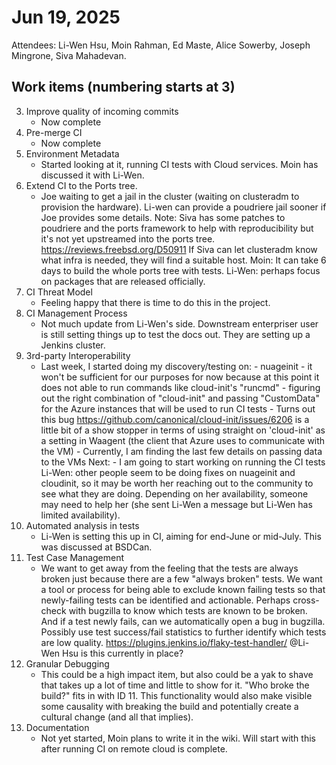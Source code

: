 # Jun 19, 2025

Attendees: Li-Wen Hsu,  Moin Rahman, Ed Maste, Alice Sowerby, Joseph Mingrone, Siva Mahadevan. 

## Work items (numbering starts at 3\)

3. Improve quality of incoming commits  
   * Now complete  
4. Pre-merge CI  
   * Now complete  
5. Environment Metadata  
   * Started looking at it, running CI tests with Cloud services. Moin has discussed it with Li-Wen.  
6. Extend CI to the Ports tree.  
   * Joe waiting to get a jail in the cluster (waiting on clusteradm to provision the hardware). Li-wen can provide a poudriere jail sooner if Joe provides some details. Note: Siva has some patches to poudriere and the ports framework to help with reproducibility but it's not yet upstreamed into the ports tree. https://reviews.freebsd.org/D50911 If Siva can let clusteradm know what infra is needed, they will find a suitable host. Moin: It can take 6 days to build the whole ports tree with tests. Li-Wen: perhaps focus on packages that are released officially.  
7. CI Threat Model  
   * Feeling happy that there is time to do this in the project.  
8. CI Management Process  
   * Not much update from Li-Wen's side. Downstream enterpriser user is still setting things up to test the docs out. They are setting up a Jenkins cluster.  
9. 3rd-party Interoperability  
   * Last week, I started doing my discovery/testing on: \- nuageinit \- it won't be sufficient for our purposes for now because at this point it does not able to run commands like cloud-init's "runcmd" \- figuring out the right combination of "cloud-init" and passing "CustomData" for the Azure instances that will be used to run CI tests \- Turns out this bug https://github.com/canonical/cloud-init/issues/6206 is a little bit of a show stopper in terms of using straight on 'cloud-init' as a setting in Waagent (the client that Azure uses to communicate with the VM) \- Currently, I am finding the last few details on passing data to the VMs Next: \- I am going to start working on running the CI tests Li-Wen: other people seem to be doing fixes on nuageinit and cloudinit, so it may be worth her reaching out to the community to see what they are doing. Depending on her availability, someone may need to help her (she sent Li-Wen a message but Li-Wen has limited availability).  
10. Automated analysis in tests  
    * Li-Wen is setting this up in CI, aiming for end-June or mid-July. This was discussed at BSDCan.  
11. Test Case Management  
    * We want to get away from the feeling that the tests are always broken just because there are a few "always broken" tests. We want a tool or process for being able to exclude known failing tests so that newly-failing tests can be identified and actionable. Perhaps cross-check with bugzilla to know which tests are known to be broken. And if a test newly fails, can we automatically open a bug in bugzilla. Possibly use test success/fail statistics to further identify which tests are low quality. https://plugins.jenkins.io/flaky-test-handler/ @Li-Wen Hsu is this currently in place?  
12. Granular Debugging  
    * This could be a high impact item, but also could be a yak to shave that takes up a lot of time and little to show for it. "Who broke the build?" fits in with ID 11\. This functionality would also make visible some causality with breaking the build and potentially create a cultural change (and all that implies).  
13. Documentation  
    * Not yet started, Moin plans to write it in the wiki. Will start with this after running CI on remote cloud is complete.
